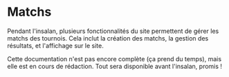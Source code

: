 # Matchs

Pendant l'insalan, plusieurs fonctionnalités du site permettent de gérer les
matchs des tournois. Cela inclut la création des matchs, la gestion des
résultats, et l'affichage sur le site.

Cette documentation n'est pas encore complète (ça prend du temps), mais elle est
en cours de rédaction. Tout sera disponible avant l'insalan, promis !
